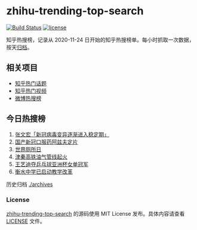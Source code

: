 # zhihu-trending-top-search

[![Build Status](https://github.com/justjavac/zhihu-trending-top-search/workflows/ci/badge.svg?branch=main)](https://github.com/justjavac/zhihu-trending-top-search/actions)
[![license](https://img.shields.io/github/license/justjavac/zhihu-trending-top-search)](https://github.com/justjavac/zhihu-trending-top-search/blob/main/LICENSE)

知乎热搜榜，记录从 2020-11-24 日开始的知乎热搜榜单。每小时抓取一次数据，按天[归档](./archives)。

## 相关项目

- [知乎热门话题](https://github.com/justjavac/zhihu-trending-hot-questions)
- [知乎热门视频](https://github.com/justjavac/zhihu-trending-hot-video)
- [微博热搜榜](https://github.com/justjavac/weibo-trending-hot-search)

## 今日热搜榜

<!-- BEGIN -->
<!-- 最后更新时间 Sun Nov 20 2022 00:06:39 GMT+0800 (China Standard Time) -->

1. [张文宏「新冠病毒变异逐渐进入稳定期」](https://www.zhihu.com/search?q=张文宏「新冠病毒变异逐渐进入稳定期」)
1. [国产新冠口服药阿兹夫定片](https://www.zhihu.com/search?q=国产新冠口服药阿兹夫定片)
1. [世界厕所日](https://www.zhihu.com/search?q=世界厕所日)
1. [津秦高铁油气管线起火](https://www.zhihu.com/search?q=津秦高铁油气管线起火)
1. [王艺迪夺乒乓球亚洲杯女单冠军](https://www.zhihu.com/search?q=王艺迪夺乒乓球亚洲杯女单冠军)
1. [衡水中学已启动教学改革](https://www.zhihu.com/search?q=衡水中学已启动教学改革)

<!-- END -->

历史归档 [./archives](./archives)

### License

[zhihu-trending-top-search](https://github.com/justjavac/zhihu-trending-top-search)
的源码使用 MIT License 发布。具体内容请查看 [LICENSE](./LICENSE) 文件。
